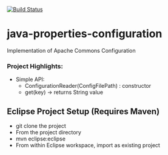 [![Build Status](https://travis-ci.org/DEV3L/java-properties-configuration.png)](https://travis-ci.org/DEV3L/java-properties-configuration)

# java-properties-configuration
Implementation of Apache Commons Configuration

### Project Highlights:
* Simple API:
  * ConfigurationReader(ConfigFilePath) : constructor
   * get(key) -> returns String value

## Eclipse Project Setup (Requires Maven)
 * git clone the project
 * From the project directory
  * mvn eclipse:eclipse
 * From within Eclipse workspace, import as existing project
